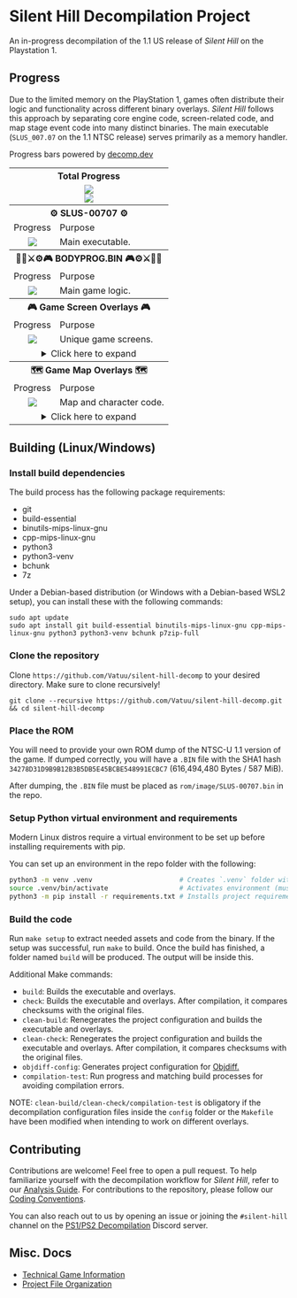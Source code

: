 # Silent Hill Decompilation Project

An in-progress decompilation of the 1.1 US release of *Silent Hill* on the Playstation 1.

## Progress
Due to the limited memory on the PlayStation 1, games often distribute their logic and functionality across different binary overlays. *Silent Hill* follows this approach by separating core engine code, screen-related code, and map stage event code into many distinct binaries. The main executable (`SLUS_007.07` on the 1.1 NTSC release) serves primarily as a memory handler.

Progress bars powered by [decomp.dev](https://decomp.dev)

<table align=center>
    <tbody>
        <tr>
            <th colspan=3>Total Progress</th>
        </tr>
        <tr>
            <td colspan=3 align=center><a href="https://decomp.dev/Vatuu/silent-hill-decomp"><img src="https://decomp.dev/Vatuu/silent-hill-decomp.svg?mode=shield&measure=code&category=all"/></a><br/><a href="https://decomp.dev/Vatuu/silent-hill-decomp"><img src="https://decomp.dev/Vatuu/silent-hill-decomp.svg?mode=shield&measure=fuzzy_match&category=all&label=Silent+Hill+(Fuzzy+Match)"/></a></td>
        </tr>
        <tr>
            <th colspan=3>⚙ SLUS-00707 ⚙</th>
        </tr>
        <tr>
            <td>Progress</td>
            <td colspan=2>Purpose</td>
        </tr>
        <tr>
            <td align=center><a href="https://decomp.dev/Vatuu/silent-hill-decomp?category=main"><img src="https://decomp.dev/Vatuu/silent-hill-decomp.svg?mode=shield&measure=fuzzy_match&category=main"/></a></td>
            <td colspan=2>Main executable.</td>
        </tr>
        <tr>
            <th colspan=3>🧟‍♂️⚔⚙🎮 BODYPROG.BIN 🎮⚙⚔🧟‍♂️</th>
        </tr>
        <tr>
            <td>Progress</td>
            <td colspan=2>Purpose</td>
        </tr>
        <tr>
            <td align=center><a href="https://decomp.dev/Vatuu/silent-hill-decomp?category=engine"><img src="https://decomp.dev/Vatuu/silent-hill-decomp.svg?mode=shield&measure=fuzzy_match&category=engine"/></a></td>
            <td colspan=2>Main game logic.</td>
        </tr>
        <tr>
            <th colspan=3>🎮 Game Screen Overlays 🎮</th>
        </tr>
        <tr>
            <td>Progress</td>
            <td colspan=2>Purpose</td>
        </tr>
        <tr>
            <td align=center><a href="https://decomp.dev/Vatuu/silent-hill-decomp?category=screen"><img src="https://decomp.dev/Vatuu/silent-hill-decomp.svg?mode=shield&measure=fuzzy_match&category=screen&color=rgb(255,215,0)"/></a></td>
            <td colspan=2>Unique game screens.</td>
        </tr>
        <tr>
            <td colspan=3 align=center>
<details>
<summary>Click here to expand</summary>
<!-- Github incorrectly parses it if it's indented... -->
<table>
    <tbody>
        <tr>
          <th colspan=3>👨‍💼 B_KONAMI.BIN 👨‍💼</th>
        </tr>
        <tr>
            <td>Progress</td>
            <td>Purpose</td>
            <td>Note</td>
        </tr>
        <tr>
            <td align=center><a href="https://decomp.dev/Vatuu/silent-hill-decomp?category=screen.b_konami"><img src="https://decomp.dev/Vatuu/silent-hill-decomp.svg?mode=shield&measure=fuzzy_match&category=screen.b_konami&label=B_KONAMI&color=rgb(255,215,0)"/></a></td>
            <td>Boot screen logic.</td>
            <td><a href="https://github.com/Vatuu/silent-hill-decomp/commit/349b284d61a6901df3b96b99a612a66653d97238">First fully decompiled and matching overlay!</a></td>
        </tr>
        <tr>
          <th colspan=3>🎞 STREAM.BIN 🎞</th>
        </tr>
        <tr>
            <td>Progress</td>
            <td>Purpose</td>
            <td>Note</td>
        </tr>
        <tr>
            <td align=center><a href="https://decomp.dev/Vatuu/silent-hill-decomp?category=screen.stream"><img src="https://decomp.dev/Vatuu/silent-hill-decomp.svg?mode=shield&measure=fuzzy_match&category=screen.stream&label=STREAM&color=rgb(255,215,0)"/></a></td>
            <td>Full motion videos stream logic.</td>
            <td><a href="https://github.com/Vatuu/silent-hill-decomp/commit/d2541f2c10667860048a6bd17bc39bbd87280d47">Third fully decompiled and matching overlay!</a></td>
        </tr>
        <tr>
          <th colspan=3>💾 SAVELOAD.BIN 💾</th>
        </tr>
        <tr>
            <td>Progress</td>
            <td>Purpose</td>
            <td>Note</td>
        <tr>
            <td align=center><a href="https://decomp.dev/Vatuu/silent-hill-decomp?category=screen.saveload"><img src="https://decomp.dev/Vatuu/silent-hill-decomp.svg?mode=shield&measure=fuzzy_match&category=screen.saveload&label=SAVELOAD&color=rgb(255,215,0)"/></a></td>
            <td>Save and load screen logic.</td>
            <td><a href="https://github.com/Vatuu/silent-hill-decomp/commit/f72646453302f8c84933decf1326c9b9ebd3d622">Fourth fully decompiled and matching overlay!</a></td>
        </tr>
        <tr>
          <th colspan=3>📜 STF_ROLL.BIN 📜</th>
        </tr>
        <tr>
            <td>Progress</td>
            <td>Purpose</td>
            <td>Note</td>
        </tr>
        <tr>
            <td align=center><a href="https://decomp.dev/Vatuu/silent-hill-decomp?category=screen.credits"><img src="https://decomp.dev/Vatuu/silent-hill-decomp.svg?mode=shield&measure=fuzzy_match&category=screen.credits&label=CREDITS&color=rgb(255,215,0)"/></a></td>
            <td>Credits roll logic.</td>
            <td><a href="https://github.com/Vatuu/silent-hill-decomp/commit/701c1223daa79fa6317ee4d09d54ff3d99112abc">Second fully decompiled and matching overlay!</a></td>
        </tr>
        <tr>
          <th colspan=3>🛠 OPTION.BIN 🛠</th>
        </tr>
        <tr>
            <td>Progress</td>
            <td>Purpose</td>
            <td>Note</td>
        </tr>
            <td align=center><a href="https://decomp.dev/Vatuu/silent-hill-decomp?category=screen.options"><img src="https://decomp.dev/Vatuu/silent-hill-decomp.svg?mode=shield&measure=fuzzy_match&category=screen.options&label=OPTIONS&color=rgb(255,215,0)"/></a></td>
            <td>Options screen logic.</td>
            <td><a href="https://github.com/Vatuu/silent-hill-decomp/commit/a7ab294077dab8104a18ddacb8e567c23eaf0efe">Fifth fully decompiled and matching overlay!</a></td>
        </tr>
      </tbody>
    </table>
</details>
</td>
          <tr>
            <th colspan=3>🗺 Game Map Overlays 🗺</th>
          </tr>
          <tr>
            <td>Progress</td>
            <td colspan=2>Purpose</td>
          </tr>
          <tr>
            <td align=center><a href="https://decomp.dev/Vatuu/silent-hill-decomp?category=map"><img src="https://decomp.dev/Vatuu/silent-hill-decomp.svg?mode=shield&measure=fuzzy_match&category=map"/></a></td>
            <td colspan=2>Map and character code.</td>
          </tr>
          <tr>
            <td colspan=3 align=center>
<details>
<summary>Click here to expand</summary>
<!-- Github incorrectly parses it if it's indented... -->
<table>
    <tbody>
        <tr>
          <th colspan=3>🏙 MAP0 🏙</th>
        </tr>
        <tr>
            <td>Progress</td>
            <td colspan=2>Location</td>
        </tr>
        <tr>
            <td align=center><a href="https://decomp.dev/Vatuu/silent-hill-decomp?category=map.map0_s00"><img src="https://decomp.dev/Vatuu/silent-hill-decomp.svg?mode=shield&color=%23003cc7&measure=fuzzy_match&category=map.map0_s00&label=MAP0_S00"/></a></td>
            <td colspan=2>Nightmare intro sequence in Old Silent Hill.</td>
        </tr>
        <tr>
            <td align=center><a href="https://decomp.dev/Vatuu/silent-hill-decomp?category=map.map0_s01"><img src="https://decomp.dev/Vatuu/silent-hill-decomp.svg?mode=shield&color=%23003cc7&measure=fuzzy_match&category=map.map0_s01&label=MAP0_S01"/></a></td>
            <td colspan=2>Cafe in Old Silent Hill.</td>
        </tr>
        <tr>
            <td align=center><a href="https://decomp.dev/Vatuu/silent-hill-decomp?category=map.map0_s02"><img src="https://decomp.dev/Vatuu/silent-hill-decomp.svg?mode=shield&color=%23003cc7&measure=fuzzy_match&category=map.map0_s02&label=MAP0_S02"/></a></td>
            <td colspan=2>Bonus unlockable areas in Old Silent Hill.</td>
        </tr>
        <tr>
          <th colspan=3>🏫 MAP1 🏫</th>
        </tr>
        <tr>
            <td>Progress</td>
            <td colspan=2>Location</td>
        </tr>
        <tr>
            <td align=center><a href="https://decomp.dev/Vatuu/silent-hill-decomp?category=map.map1_s00"><img src="https://decomp.dev/Vatuu/silent-hill-decomp.svg?mode=shield&measure=fuzzy_match&category=map.map1_s00&label=MAP1_S00"/></a></td>
            <td colspan=2>School first floor, courtyard, and basement.</td>
        <tr>
            <td align=center><a href="https://decomp.dev/Vatuu/silent-hill-decomp?category=map.map1_s01"><img src="https://decomp.dev/Vatuu/silent-hill-decomp.svg?mode=shield&measure=fuzzy_match&category=map.map1_s01&label=MAP1_S01"/></a></td>
            <td colspan=2>School second floor.</td>
        </tr>
        <tr>
            <td align=center><a href="https://decomp.dev/Vatuu/silent-hill-decomp?category=map.map1_s02"><img src="https://decomp.dev/Vatuu/silent-hill-decomp.svg?mode=shield&measure=fuzzy_match&category=map.map1_s02&label=MAP1_S02"/></a></td>
            <td colspan=2>School first floor and courtyard in Otherworld.</td>
        </tr>
        <tr>
            <td align=center><a href="https://decomp.dev/Vatuu/silent-hill-decomp?category=map.map1_s03"><img src="https://decomp.dev/Vatuu/silent-hill-decomp.svg?mode=shield&measure=fuzzy_match&category=map.map1_s03&label=MAP1_S03"/></a></td>
            <td colspan=2>School second floor and school roof in Otherworld.</td>
        </tr>
        <tr>
            <td align=center><a href="https://decomp.dev/Vatuu/silent-hill-decomp?category=map.map1_s04"><img src="https://decomp.dev/Vatuu/silent-hill-decomp.svg?mode=shield&measure=fuzzy_match&category=map.map1_s04&label=MAP1_S04"/></a></td>
            <td>Unknown</td>
            <td>School location, likely in Otherworld. Possibly unused.</td>
        </tr>
        <tr>
            <td align=center><a href="https://decomp.dev/Vatuu/silent-hill-decomp?category=map.map1_s05"><img src="https://decomp.dev/Vatuu/silent-hill-decomp.svg?mode=shield&measure=fuzzy_match&category=map.map1_s05&label=MAP1_S05"/></a></td>
            <td colspan=2>School boss fight</td>
        </tr>
        <tr>
            <td align=center><a href="https://decomp.dev/Vatuu/silent-hill-decomp?category=map.map1_s06"><img src="https://decomp.dev/Vatuu/silent-hill-decomp.svg?mode=shield&measure=fuzzy_match&category=map.map1_s06&label=MAP1_S06"/></a></td>
            <td colspan=2>School first floor and basement after the boss fight.</td>
        </tr>
        <tr>
          <th colspan=3>🏙 MAP2 🏙</th>
        </tr>
        <tr>
            <td>Progress</td>
            <td colspan=2>Location</td>
        </tr>
        <tr>
            <td align=center><a href="https://decomp.dev/Vatuu/silent-hill-decomp?category=map.map2_s00"><img src="https://decomp.dev/Vatuu/silent-hill-decomp.svg?mode=shield&color=%23003cc7&measure=fuzzy_match&category=map.map2_s00&label=MAP2_S00"/></a></td>
            <td colspan=2>Old Silent Hill.</td>
        </tr>
        <tr>
            <td align=center><a href="https://decomp.dev/Vatuu/silent-hill-decomp?category=map.map2_s01"><img src="https://decomp.dev/Vatuu/silent-hill-decomp.svg?mode=shield&color=%23003cc7&measure=fuzzy_match&category=map.map2_s01&label=MAP2_S01"/></a></td>
            <td colspan=2>Church.</td>
        </tr>
        <tr>
            <td align=center><a href="https://decomp.dev/Vatuu/silent-hill-decomp?category=map.map2_s02"><img src="https://decomp.dev/Vatuu/silent-hill-decomp.svg?mode=shield&color=%23003cc7&measure=fuzzy_match&category=map.map2_s02&label=MAP2_S02"/></a></td>
            <td colspan=2>Central Silent Hill.</td>
        </tr>
        <tr>
            <td align=center><a href="https://decomp.dev/Vatuu/silent-hill-decomp?category=map.map2_s03"><img src="https://decomp.dev/Vatuu/silent-hill-decomp.svg?mode=shield&color=%23003cc7&measure=fuzzy_match&category=map.map2_s03&label=MAP2_S03"/></a></td>
            <td>Unknown</td>
            <td>Location related to Central Silent Hill. Possibly unused.</td>
        </tr>
        <tr>
            <td align=center><a href="https://decomp.dev/Vatuu/silent-hill-decomp?category=map.map2_s04"><img src="https://decomp.dev/Vatuu/silent-hill-decomp.svg?mode=shield&color=%23003cc7&measure=fuzzy_match&category=map.map2_s04&label=MAP2_S04"/></a></td>
            <td colspan=2>Police station in Central Silent Hill.</td>
        </tr>
        <tr>
          <th colspan=3>🏥 MAP3 🏥</th>
        </tr>
        <tr>
            <td>Progress</td>
            <td colspan=2>Location</td>
        </tr>
        <tr>
            <td align=center><a href="https://decomp.dev/Vatuu/silent-hill-decomp?category=map.map3_s00"><img src="https://decomp.dev/Vatuu/silent-hill-decomp.svg?mode=shield&measure=fuzzy_match&category=map.map3_s00&label=MAP3_S00"/></a></td>
            <td colspan=2>Hospital beginning. Ends after meeting with Kaufmann.</td>
        </tr>
        <tr>
            <td align=center><a href="https://decomp.dev/Vatuu/silent-hill-decomp?category=map.map3_s01"><img src="https://decomp.dev/Vatuu/silent-hill-decomp.svg?mode=shield&measure=fuzzy_match&category=map.map3_s01&label=MAP3_S01"/></a></td>
            <td colspan=2>Hospital 1st and basement floors after meeting with Kaufmann.</td>
        </tr>
        <tr>
            <td align=center><a href="https://decomp.dev/Vatuu/silent-hill-decomp?category=map.map3_s02"><img src="https://decomp.dev/Vatuu/silent-hill-decomp.svg?mode=shield&measure=fuzzy_match&category=map.map3_s02&label=MAP3_S02"/></a></td>
            <td colspan=2>Green Lion Antique Shop cutscene in the Hospital.</td>
        </tr>
        <tr>
            <td align=center><a href="https://decomp.dev/Vatuu/silent-hill-decomp?category=map.map3_s03"><img src="https://decomp.dev/Vatuu/silent-hill-decomp.svg?mode=shield&measure=fuzzy_match&category=map.map3_s03&label=MAP3_S03"/></a></td>
            <td colspan=2>Hospital third and second floor in Otherworld.</td>
        </tr>
        <tr>
            <td align=center><a href="https://decomp.dev/Vatuu/silent-hill-decomp?category=map.map3_s04"><img src="https://decomp.dev/Vatuu/silent-hill-decomp.svg?mode=shield&measure=fuzzy_match&category=map.map3_s04&label=MAP3_S04"/></a></td>
            <td colspan=2>Hospital first floor in Otherworld.</td>
        </tr>
        <tr>
            <td align=center><a href="https://decomp.dev/Vatuu/silent-hill-decomp?category=map.map3_s05"><img src="https://decomp.dev/Vatuu/silent-hill-decomp.svg?mode=shield&measure=fuzzy_match&category=map.map3_s05&label=MAP3_S05"/></a></td>
            <td colspan=2>Hospital basement in Otherworld.</td>
        </tr>
        <tr>
            <td align=center><a href="https://decomp.dev/Vatuu/silent-hill-decomp?category=map.map3_s06"><img src="https://decomp.dev/Vatuu/silent-hill-decomp.svg?mode=shield&measure=fuzzy_match&category=map.map3_s06&label=MAP3_S06"/></a></td>
            <td colspan=2>Hospital first floor after the Otherworld section.</td>
        </tr>
        <tr>
          <th colspan=3>🏙 MAP4 🏙</th>
        </tr>
        <tr>
            <td>Progress</td>
            <td colspan=2>Location</td>
        </tr>
        <tr>
            <td align=center><a href="https://decomp.dev/Vatuu/silent-hill-decomp?category=map.map4_s00"><img src="https://decomp.dev/Vatuu/silent-hill-decomp.svg?mode=shield&color=%23003cc7&measure=fuzzy_match&category=map.map4_s00&label=MAP4_S00"/></a></td>
            <td>Unknown</td>
            <td>Possibly unused</td>
        </tr>
        <tr>
            <td align=center><a href="https://decomp.dev/Vatuu/silent-hill-decomp?category=map.map4_s01"><img src="https://decomp.dev/Vatuu/silent-hill-decomp.svg?mode=shield&color=%23003cc7&measure=fuzzy_match&category=map.map4_s01&label=MAP4_S01"/></a></td>
            <td colspan=2>Green Lion Antique Shop in Central Silent Hill and Otherworld.</td>
        </tr>
        <tr>
            <td align=center><a href="https://decomp.dev/Vatuu/silent-hill-decomp?category=map.map4_s02"><img src="https://decomp.dev/Vatuu/silent-hill-decomp.svg?mode=shield&color=%23003cc7&measure=fuzzy_match&category=map.map4_s02&label=MAP4_S02"/></a></td>
            <td colspan=2>Central Silent Hill in Otherworld.</td>
        </tr>
        <tr>
            <td align=center><a href="https://decomp.dev/Vatuu/silent-hill-decomp?category=map.map4_s03"><img src="https://decomp.dev/Vatuu/silent-hill-decomp.svg?mode=shield&color=%23003cc7&measure=fuzzy_match&category=map.map4_s03&label=MAP4_S03"/></a></td>
            <td colspan=2>Mall and boss fight.</td>
        </tr>
        <tr>
            <td align=center><a href="https://decomp.dev/Vatuu/silent-hill-decomp?category=map.map4_s04"><img src="https://decomp.dev/Vatuu/silent-hill-decomp.svg?mode=shield&color=%23003cc7&measure=fuzzy_match&category=map.map4_s04&label=MAP4_S04"/></a></td>
            <td>Hospital First Floor</td>
            <td>Cutscene with Lisa after finding the<br/>altar in the Green Lion Antique Shop and<br/>meeting Lisa again after the mall boss fight.</td>
        </tr>
        <tr>
            <td align=center><a href="https://decomp.dev/Vatuu/silent-hill-decomp?category=map.map4_s05"><img src="https://decomp.dev/Vatuu/silent-hill-decomp.svg?mode=shield&color=%23003cc7&measure=fuzzy_match&category=map.map4_s05&label=MAP4_S05"/></a></td>
            <td colspan=2>Central Silent Hill Floatstinger boss fight in Otherworld.</td>
        </tr>
        <tr>
            <td align=center><a href="https://decomp.dev/Vatuu/silent-hill-decomp?category=map.map4_s06"><img src="https://decomp.dev/Vatuu/silent-hill-decomp.svg?mode=shield&color=%23003cc7&measure=fuzzy_match&category=map.map4_s06&label=MAP4_S06"/></a></td>
            <td>Unknown</td>
            <td>Possibly unused</td>
        </tr>
        <tr>
          <th colspan=3>🏙🍹 MAP5 🍹🏙</th>
        <tr>
            <td align=center><a href="https://decomp.dev/Vatuu/silent-hill-decomp?category=map.map5_s00"><img src="https://decomp.dev/Vatuu/silent-hill-decomp.svg?mode=shield&measure=fuzzy_match&category=map.map5_s00&label=MAP5_S00"/></a></td>
            <td colspan=2>Sewers lower and upper levels.</td>
        </tr>
        <tr>
            <td align=center><a href="https://decomp.dev/Vatuu/silent-hill-decomp?category=map.map5_s01"><img src="https://decomp.dev/Vatuu/silent-hill-decomp.svg?mode=shield&measure=fuzzy_match&category=map.map5_s01&label=MAP5_S01"/></a></td>
            <td colspan=2>Silent Hill Resort Area.</td>
        </tr>
        <tr>
            <td align=center><a href="https://decomp.dev/Vatuu/silent-hill-decomp?category=map.map5_s02"><img src="https://decomp.dev/Vatuu/silent-hill-decomp.svg?mode=shield&measure=fuzzy_match&category=map.map5_s02&label=MAP5_S02"/></a></td>
            <td colspan=2>Annie's Bar and Indian Runner in Resort Area.</td>
        </tr>
        <tr>
            <td align=center><a href="https://decomp.dev/Vatuu/silent-hill-decomp?category=map.map5_s03"><img src="https://decomp.dev/Vatuu/silent-hill-decomp.svg?mode=shield&measure=fuzzy_match&category=map.map5_s03&label=MAP5_S03"/></a></td>
            <td colspan=2>Norman's Motel in Resort Area.</td>
        </tr>
        <tr>
          <th colspan=3>🏙🍹🔥 MAP6 🔥🍹🏙</th>
        </tr>
        <tr>
            <td align=center><a href="https://decomp.dev/Vatuu/silent-hill-decomp?category=map.map6_s00"><img src="https://decomp.dev/Vatuu/silent-hill-decomp.svg?mode=shield&color=%23003cc7&measure=fuzzy_match&category=map.map6_s00&label=MAP6_S00"/></a></td>
            <td colspan=2>Silent Hill Resort Area in Otherworld.</td>
        </tr>
        <tr>
            <td align=center><a href="https://decomp.dev/Vatuu/silent-hill-decomp?category=map.map6_s01"><img src="https://decomp.dev/Vatuu/silent-hill-decomp.svg?mode=shield&color=%23003cc7&measure=fuzzy_match&category=map.map6_s01&label=MAP6_S01"/></a></td>
            <td colspan=2>Boat at Lakeside Pier.</td>
        </tr>
        <tr>
            <td align=center><a href="https://decomp.dev/Vatuu/silent-hill-decomp?category=map.map6_s02"><img src="https://decomp.dev/Vatuu/silent-hill-decomp.svg?mode=shield&color=%23003cc7&measure=fuzzy_match&category=map.map6_s02&label=MAP6_S02"/></a></td>
            <td colspan=2>Lakeside Pier and Lighthouse.</td>
        </tr>
        <tr>
            <td align=center><a href="https://decomp.dev/Vatuu/silent-hill-decomp?category=map.map6_s03"><img src="https://decomp.dev/Vatuu/silent-hill-decomp.svg?mode=shield&color=%23003cc7&measure=fuzzy_match&category=map.map6_s03&label=MAP6_S03"/></a></td>
            <td colspan=2>Sewer connecting to Lakeside Amusement Park.</td>
        </tr>
        <tr>
            <td align=center><a href="https://decomp.dev/Vatuu/silent-hill-decomp?category=map.map6_s04"><img src="https://decomp.dev/Vatuu/silent-hill-decomp.svg?mode=shield&color=%23003cc7&measure=fuzzy_match&category=map.map6_s04&label=MAP6_S04"/></a></td>
            <td colspan=2>Cybil boss fight and cutscene of Dahlia kidnapping Alessa.</td>
        </tr>
        <tr>
            <td align=center><a href="https://decomp.dev/Vatuu/silent-hill-decomp?category=map.map6_s05"><img src="https://decomp.dev/Vatuu/silent-hill-decomp.svg?mode=shield&color=%23003cc7&measure=fuzzy_match&category=map.map6_s05&label=MAP6_S05"/></a></td>
            <td>Unknown</td>
            <td>Possibly unused</td>
        </tr>
        <tr>
          <th colspan=3>❔🏥 MAP7 🏥❔</th>
        </tr>
        <tr>
            <td>Progress</td>
            <td colspan=2>Location</td>
        </tr>
        <tr>
            <td align=center><a href="https://decomp.dev/Vatuu/silent-hill-decomp?category=map.map7_s00"><img src="https://decomp.dev/Vatuu/silent-hill-decomp.svg?mode=shield&measure=fuzzy_match&category=map.map7_s00&label=MAP7_S00"/></a></td>
            <td colspan=2>Hospital first floor in Nowhere and Lisa cutscene.</td>
        </tr>
        <tr>
            <td align=center><a href="https://decomp.dev/Vatuu/silent-hill-decomp?category=map.map7_s01"><img src="https://decomp.dev/Vatuu/silent-hill-decomp.svg?mode=shield&measure=fuzzy_match&category=map.map7_s01&label=MAP7_S01"/></a></td>
            <td>Unknown</td>
            <td>Nowever related.</td>
        </tr>
        <tr>
            <td align=center><a href="https://decomp.dev/Vatuu/silent-hill-decomp?category=map.map7_s02"><img src="https://decomp.dev/Vatuu/silent-hill-decomp.svg?mode=shield&measure=fuzzy_match&category=map.map7_s02&label=MAP7_S02"/></a></td>
            <td>Unknown</td>
            <td>Unknown parts of Nowhere and parts of the<br/>cutscene when Alessa struggles against<br/>Dahlia.</td>
        </tr>
        <tr>
            <td align=center><a href="https://decomp.dev/Vatuu/silent-hill-decomp?category=map.map7_s03"><img src="https://decomp.dev/Vatuu/silent-hill-decomp.svg?mode=shield&measure=fuzzy_match&category=map.map7_s03&label=MAP7_S03"/></a></td>
            <td colspan=2>Final boss fight.</td>
        </tr>
      </tbody>
    </table>
</details>
</td>
    </tbody>
</table>

## Building (Linux/Windows)

### Install build dependencies
The build process has the following package requirements:
- git
- build-essential
- binutils-mips-linux-gnu
- cpp-mips-linux-gnu
- python3
- python3-venv
- bchunk
- 7z

Under a Debian-based distribution (or Windows with a Debian-based WSL2 setup), you can install these with the following commands:
```
sudo apt update
sudo apt install git build-essential binutils-mips-linux-gnu cpp-mips-linux-gnu python3 python3-venv bchunk p7zip-full
```

### Clone the repository
Clone `https://github.com/Vatuu/silent-hill-decomp` to your desired directory. Make sure to clone recursively!
```
git clone --recursive https://github.com/Vatuu/silent-hill-decomp.git && cd silent-hill-decomp
```

### Place the ROM
You will need to provide your own ROM dump of the NTSC-U 1.1 version of the game. If dumped correctly, you will have a `.BIN` file with the SHA1 hash `34278D31D9B9B12B3B5DB5E45BCBE548991ECBC7` (616,494,480 Bytes / 587 MiB).

After dumping, the `.BIN` file must be placed as `rom/image/SLUS-00707.bin` in the repo.

### Setup Python virtual environment and requirements
Modern Linux distros require a virtual environment to be set up before installing requirements with pip.

You can set up an environment in the repo folder with the following:
```bash
python3 -m venv .venv                      # Creates `.venv` folder with environment.
source .venv/bin/activate                  # Activates environment (must be run in every new terminal session).
python3 -m pip install -r requirements.txt # Installs project requirements from `requirements.txt`.
```

### Build the code
Run `make setup` to extract needed assets and code from the binary.
If the setup was successful, run `make` to build.
Once the build has finished, a folder named `build` will be produced. The output will be inside this.

Additional Make commands:
* `build`: Builds the executable and overlays.
* `check`: Builds the executable and overlays. After compilation, it compares checksums with the original files.
* `clean-build`: Renegerates the project configuration and builds the executable and overlays.
* `clean-check`: Renegerates the project configuration and builds the executable and overlays. After compilation, it compares checksums with the original files.
* `objdiff-config`: Generates project configuration for [Objdiff.](https://github.com/encounter/objdiff)
* `compilation-test`: Run progress and matching build processes for avoiding compilation errors.

NOTE: `clean-build/clean-check/compilation-test` is obligatory if the decompilation configuration files inside the `config` folder or the `Makefile` have been modified when intending to work on different overlays.

## Contributing
Contributions are welcome! Feel free to open a pull request. To help familiarize yourself with the decompilation workflow for *Silent Hill*, refer to our [Analysis Guide](https://github.com/Vatuu/silent-hill-decomp/blob/master/docs/Analysis%20Guide.md). For contributions to the repository, please follow our [Coding Conventions](https://github.com/Vatuu/silent-hill-decomp/blob/master/docs/Coding%20Conventions.md).

You can also reach out to us by opening an issue or joining the `#silent-hill` channel on the [PS1/PS2 Decompilation](https://discord.gg/VwCPdfbxgm) Discord server.

## Misc. Docs
* [Technical Game Information](https://github.com/Vatuu/silent-hill-decomp/blob/master/docs/Game%20Information.md)
* [Project File Organization](https://github.com/Vatuu/silent-hill-decomp/blob/master/docs/Organization.md)
